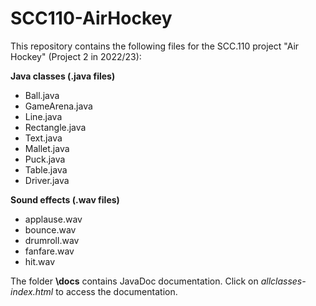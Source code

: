 # SCC110-AirHockey

This repository contains the following files for the SCC.110 project "Air Hockey" (Project 2 in 2022/23):

**Java classes (.java files)**
+ Ball.java
+ GameArena.java
+ Line.java
+ Rectangle.java
+ Text.java
+ Mallet.java
+ Puck.java
+ Table.java
+ Driver.java

**Sound effects (.wav files)**
+ applause.wav
+ bounce.wav
+ drumroll.wav
+ fanfare.wav
+ hit.wav

The folder **\docs** contains JavaDoc documentation. Click on *allclasses-index.html* to access the documentation.
